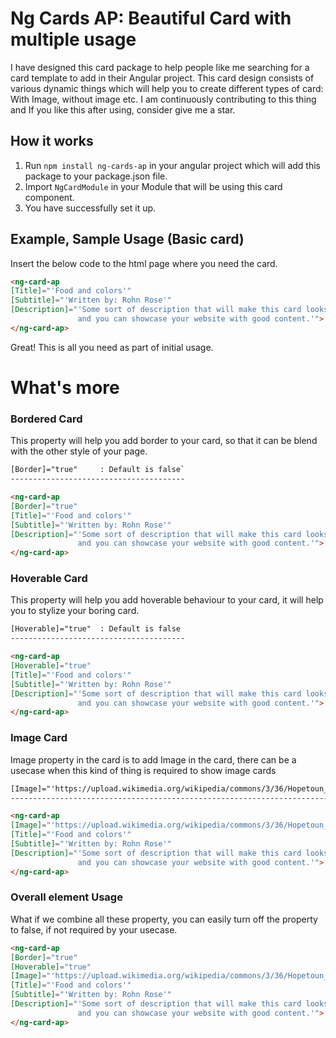 # Ng Cards AP: Beautiful Card with multiple usage

I have designed this card package to help people like me searching for a card template to add in their Angular project. This card design consists of various dynamic things which will help you to create different types of card: With Image, without image etc. I am continuously contributing to this thing and If you like this after using, consider give me a star.

## How it works

1. Run `npm install ng-cards-ap` in your angular project which will add this package to your package.json file.
2. Import `NgCardModule` in your Module that will be using this card component.
3. You have successfully set it up.

## Example, Sample Usage (Basic card)

Insert the below code to the html page where you need the card.

```html
<ng-card-ap 
[Title]="'Food and colors'"
[Subtitle]="'Written by: Rohn Rose'" 
[Description]="'Some sort of description that will make this card looks better
               and you can showcase your website with good content.'">
</ng-card-ap>
```
Great! This is all you need as part of initial usage.



# What's more

### Bordered Card
This property will help you add border to your card, so that it can be blend with the other style of your page.

```html
[Border]="true"     : Default is false`
---------------------------------------

<ng-card-ap
[Border]="true"
[Title]="'Food and colors'"
[Subtitle]="'Written by: Rohn Rose'" 
[Description]="'Some sort of description that will make this card looks better
               and you can showcase your website with good content.'">
</ng-card-ap>
```

### Hoverable Card
This property will help you add hoverable behaviour to your card, it will help you to stylize your boring card.

```html
[Hoverable]="true"  : Default is false
---------------------------------------

<ng-card-ap
[Hoverable]="true"
[Title]="'Food and colors'"
[Subtitle]="'Written by: Rohn Rose'" 
[Description]="'Some sort of description that will make this card looks better
               and you can showcase your website with good content.'">
</ng-card-ap>
```

### Image Card
Image property in the card is to add Image in the card, there can be a usecase when this kind of thing is required to show image cards

```html
[Image]="'https://upload.wikimedia.org/wikipedia/commons/3/36/Hopetoun_falls.jpg'"
----------------------------------------------------------------------------------

<ng-card-ap
[Image]="'https://upload.wikimedia.org/wikipedia/commons/3/36/Hopetoun_falls.jpg'"
[Title]="'Food and colors'"
[Subtitle]="'Written by: Rohn Rose'" 
[Description]="'Some sort of description that will make this card looks better
               and you can showcase your website with good content.'">
</ng-card-ap>
```

### Overall element Usage
What if we combine all these property, you can easily turn off the property to false, if not required by your usecase.

```html
<ng-card-ap
[Border]="true"
[Hoverable]="true"
[Image]="'https://upload.wikimedia.org/wikipedia/commons/3/36/Hopetoun_falls.jpg'"
[Title]="'Food and colors'"
[Subtitle]="'Written by: Rohn Rose'" 
[Description]="'Some sort of description that will make this card looks better
               and you can showcase your website with good content.'">
</ng-card-ap>
```
